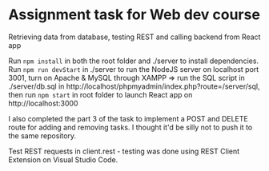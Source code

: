# Assignment task for Web dev course

Retrieving data from database, testing REST and calling backend from React app


Run `npm install` in both the root folder and ./server to install dependencies. Run `npm run devStart` in ./server to run the NodeJS server on localhost port 3001, turn on Apache & MySQL through XAMPP => run the SQL script in ./server/db.sql in http://localhost/phpmyadmin/index.php?route=/server/sql, then run `npm start` in root folder to launch React app on http://localhost:3000

I also completed the part 3 of the task to implement a POST and DELETE route for adding and removing tasks. I thought it'd be silly not to push it to the same repository.

Test REST requests in client.rest - testing was done using REST Client Extension on Visual Studio Code.